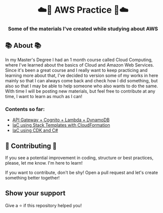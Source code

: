 <h1 align="center">
    ☁️🚀 AWS Practice 🚀☁️
</h1>

<h3 align="center">
    Some of the materials I've created while studying about AWS
</h3>


## 📚 About 📚

In my Master's Degree I had an 1 month course called Cloud Computing, where I've learned about the basics of Cloud and Amazon Web Services. Since it's been a great course and I really
want to keep practicing and learning more about that, I've decided to version some of my works in here mainly so that I can always come back and check how I did something, but also so that 
I may be able to help someone who also wants to do the same. With time I will be posting new materials, but feel free to contribute at any time, I want to learn as much as I can!

### Contents so far:
- [API Gateway + Cognito + Lambda + DynamoDB](https://github.com/ricardoianelli/AwsPractice/blob/main/CourseLambda/README.md)
- [IaC using Stack Templates with CloudFormation](https://github.com/ricardoianelli/AwsPractice/blob/main/CloudFormationStacks/vpc.yaml)
- [IaC using CDK and C#](https://github.com/ricardoianelli/AwsPractice/tree/main/CDK)

## 🚧 Contributing 🚧
If you see a potential improvement in coding, structure or best practices, please, let me know. I'm here to learn! 

If you want to contribute, don't be shy! Open a pull request and let's create something better together!

## Show your support

Give a ⭐️ if this repository helped you!

